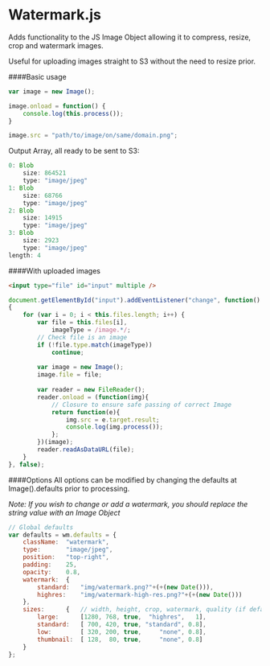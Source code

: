 Watermark.js
===========================


Adds functionality to the JS Image Object allowing it to compress, resize, crop and watermark images.

Useful for uploading images straight to S3 without the need to resize prior.

####Basic usage
```javascript
var image = new Image();

image.onload = function() {
    console.log(this.process());
}

image.src = "path/to/image/on/same/domain.png";
```

Output Array, all ready to be sent to S3:
```javascript
0: Blob
    size: 864521
    type: "image/jpeg"
1: Blob
    size: 68766
    type: "image/jpeg"
2: Blob
    size: 14915
    type: "image/jpeg"
3: Blob
    size: 2923
    type: "image/jpeg"
length: 4
```

####With uploaded images
```html
<input type="file" id="input" multiple />
```
```javascript
document.getElementById("input").addEventListener("change", function()
{
    for (var i = 0; i < this.files.length; i++) {
        var file = this.files[i],
            imageType = /image.*/;
        // Check file is an image
        if (!file.type.match(imageType))
            continue;
        
        var image = new Image();
        image.file = file;
        
        var reader = new FileReader();
        reader.onload = (function(img){
            // Closure to ensure safe passing of correct Image
            return function(e){
                img.src = e.target.result;
                console.log(img.process());
            };
        })(image);
        reader.readAsDataURL(file);
    }
}, false);
```

####Options
All options can be modified by changing the defaults at Image().defaults prior to processing.

*Note: If you wish to change or add a watermark, you should replace the string value with an Image Object*
```javascript
// Global defaults
var defaults = wm.defaults = {
    className:  "watermark",
    type:       "image/jpeg",
    position:   "top-right",
    padding:    25,
    opacity:    0.8,
    watermark:  {
        standard:   "img/watermark.png?"+(+(new Date())),
        highres:    "img/watermark-high-res.png?"+(+(new Date()))
    },
    sizes:      {   // width, height, crop, watermark, quality (if defaults.type supports it)
        large:      [1280, 768, true,  "highres",   1],
        standard:   [ 700, 420, true, "standard", 0.8],
        low:        [ 320, 200, true,     "none", 0.8],
        thumbnail:  [ 128,  80, true,     "none", 0.8] 
    }
};
```
